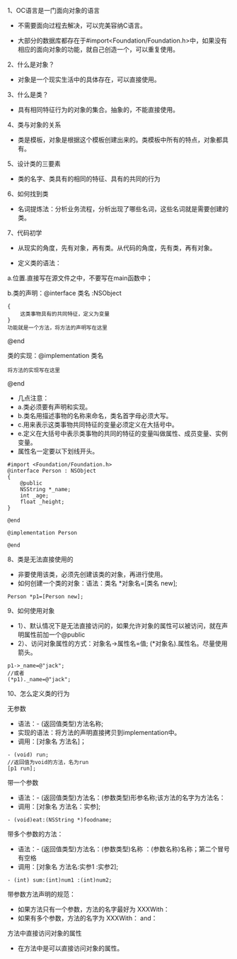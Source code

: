 1、OC语言是一门面向对象的语言

- 不需要面向过程去解决，可以完美容纳C语言。

- 大部分的数据库都存在于#import<Foundation/Foundation.h>中，如果没有相应的面向对象的功能，就自己创造一个，可以重复使用。

2、什么是对象？

- 对象是一个现实生活中的具体存在，可以直接使用。

3、什么是类？

- 具有相同特征行为的对象的集合。抽象的，不能直接使用。

4、类与对象的关系

- 类是模板，对象是根据这个模板创建出来的。类模板中所有的特点，对象都具有。

5、设计类的三要素

- 类的名字、类具有的相同的特征、具有的共同的行为

6、如何找到类

- 名词提炼法：分析业务流程，分析出现了哪些名词，这些名词就是需要创建的类。

7、代码初学

- 从现实的角度，先有对象，再有类。从代码的角度，先有类，再有对象。

- 定义类的语法：

a.位置.直接写在源文件之中，不要写在main函数中；

b.类的声明：@interface   类名 :NSObject

```
{
    这类事物具有的共同特征，定义为变量
}
功能就是一个方法，将方法的声明写在这里
```
@end

类的实现：@implementation 类名

```
将方法的实现写在这里
```
@end

- 几点注意：
- a.类必须要有声明和实现。
- b.类名用描述事物的名称来命名，类名首字母必须大写。
- c.用来表示这类事物共同特征的变量必须定义在大括号中。
- e.定义在大括号中表示类事物的共同的特征的变量叫做属性、成员变量、实例变量。
- 属性名一定要以下划线开头。

```
#import <Foundation/Foundation.h>
@interface Person : NSObject
{
    @public
    NSString *_name;
    int _age;
    float _height;
}

@end

@implementation Person

@end
```

8、类是无法直接使用的
- 非要使用该类，必须先创建该类的对象，再进行使用。
- 如何创建一个类的对象：语法：类名 *对象名=[类名 new];
```
Person *p1=[Person new];
```
9、如何使用对象

- 1）、默认情况下是无法直接访问的，如果允许对象的属性可以被访问，就在声明属性前加一个@public
- 2）、访问对象属性的方式：对象名->属性名=值;
(*对象名).属性名。尽量使用箭头。

```
p1->_name=@"jack";
//或者
(*p1)._name=@"jack";
```
10、怎么定义类的行为

无参数
- 语法：- (返回值类型)方法名称;
- 实现的语法：将方法的声明直接拷贝到implementation中。
- 调用：[对象名 方法名]；
```
- (void) run;
//返回值为void的方法，名为run
[p1 run];
```
带一个参数
- 语法：- (返回值类型)方法名：(参数类型)形参名称;该方法的名字为方法名：
- 调用：[对象名 方法名：实参];

```
- (void)eat:(NSString *)foodname;
```
带多个参数的方法：
- 语法：- (返回值类型)方法名：(参数类型)名称 ：(参数名称)名称；第二个冒号有空格
- 调用：[对象名 方法名:实参1 :实参2];

```
- (int) sum:(int)num1 :(int)num2;
```
带参数方法声明的规范：
- 如果方法只有一个参数，方法的名字最好为 XXXWith：
- 如果有多个参数，方法的名字为 XXXWith： and：

方法中直接访问对象的属性
- 在方法中是可以直接访问对象的属性。